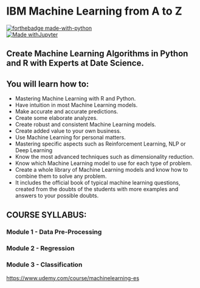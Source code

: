 # IBM Machine Learning from A to Z

[![forthebadge made-with-python](http://ForTheBadge.com/images/badges/made-with-python.svg)](https://www.python.org/)  
[![Made withJupyter](https://img.shields.io/badge/Made%20with-Jupyter-orange?style=for-the-badge&logo=Jupyter)](https://jupyter.org/try)  


## Create Machine Learning Algorithms in Python and R with Experts at Date Science.  

## You will learn how to:

- Mastering Machine Learning with R and Python.
- Have intuition in most Machine Learning models.
- Make accurate and accurate predictions.
- Create some elaborate analyzes.
- Create robust and consistent Machine Learning models.
- Create added value to your own business.
- Use Machine Learning for personal matters.
- Mastering specific aspects such as Reinforcement Learning, NLP or Deep Learning
- Know the most advanced techniques such as dimensionality reduction.
- Know which Machine Learning model to use for each type of problem.
- Create a whole library of Machine Learning models and know how to combine them to solve any problem.
- It includes the official book of typical machine learning questions, created from the doubts of the students with more examples and answers to your possible doubts.

## COURSE SYLLABUS: 

### Module 1 - Data Pre-Processing

### Module 2 - Regression

### Module 3 - Classification



https://www.udemy.com/course/machinelearning-es